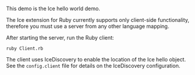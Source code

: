 This demo is the Ice hello world demo.

The Ice extension for Ruby currently supports only client-side
functionality, therefore you must use a server from any other language
mapping.

After starting the server, run the Ruby client:

```
ruby Client.rb
```

The client uses IceDiscovery to enable the location of the Ice hello
object. See the `config.client` file for details on the IceDiscovery
configuration.

